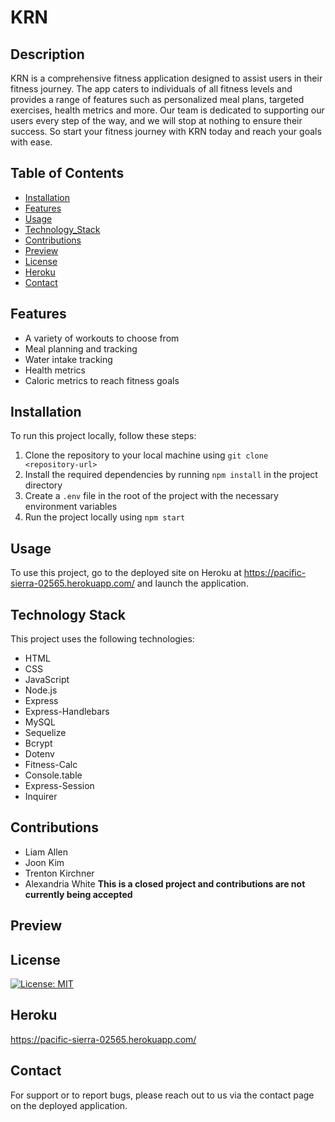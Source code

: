 # KRN

## Description  
KRN is a comprehensive fitness application designed to assist users in their fitness journey. The app caters to individuals of all fitness levels and provides a range of features such as personalized meal plans, targeted exercises, health metrics and more. Our team is dedicated to supporting our users every step of the way, and we will stop at nothing to ensure their success. So start your fitness journey with KRN today and reach your goals with ease.
## Table of Contents
- [Installation](#installation)
- [Features](#features)
- [Usage](#usage)
- [Technology_Stack](technology_stack)
- [Contributions](#contributions)
- [Preview](#preview)
- [License](#license)
- [Heroku](#heroku)
- [Contact](#contact)

## Features
- A variety of workouts to choose from
- Meal planning and tracking
- Water intake tracking
- Health metrics
- Caloric metrics to reach fitness goals

## Installation
To run this project locally, follow these steps:
1. Clone the repository to your local machine using `git clone <repository-url>`
2. Install the required dependencies by running `npm install` in the project directory
3. Create a `.env` file in the root of the project with the necessary environment variables
4. Run the project locally using `npm start`

## Usage
To use this project, go to the deployed site on Heroku at https://pacific-sierra-02565.herokuapp.com/ and launch the application.

## Technology Stack
This project uses the following technologies:
- HTML
- CSS
- JavaScript
- Node.js
- Express
- Express-Handlebars
- MySQL
- Sequelize
- Bcrypt
- Dotenv
- Fitness-Calc
- Console.table
- Express-Session
- Inquirer

## Contributions
- Liam Allen
- Joon Kim
- Trenton Kirchner
- Alexandria White
**This is a closed project and contributions are not currently being accepted**

## Preview

## License
[![License: MIT](https://img.shields.io/badge/License-MIT-yellow.svg)](https://opensource.org/licenses/MIT)  

## Heroku
https://pacific-sierra-02565.herokuapp.com/

## Contact
For support or to report bugs, please reach out to us via the contact page on the deployed application.



